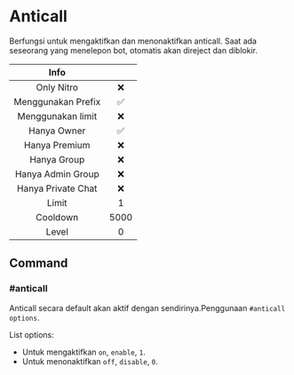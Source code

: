 # Anticall

Berfungsi untuk mengaktifkan dan menonaktifkan anticall. Saat ada seseorang yang menelepon bot, otomatis akan direject dan diblokir.

|                       Info                        |      |
| :-----------------------------------------------: | :--: |
| <div class="label license nitro">Only Nitro</div> |  ❌  |
|                Menggunakan Prefix                 |  ✅  |
|                 Menggunakan limit                 |  ❌  |
|                    Hanya Owner                    |  ✅  |
|                   Hanya Premium                   |  ❌  |
|                    Hanya Group                    |  ❌  |
|                 Hanya Admin Group                 |  ❌  |
|                Hanya Private Chat                 |  ❌  |
|                       Limit                       |  1   |
|                     Cooldown                      | 5000 |
|                       Level                       |  0   |

## Command

### #anticall

Anticall secara default akan aktif dengan sendirinya.Penggunaan `#anticall options`.

List options:

- Untuk mengaktifkan `on`, `enable`, `1`.
- Untuk menonaktifkan `off`, `disable`, `0`.

